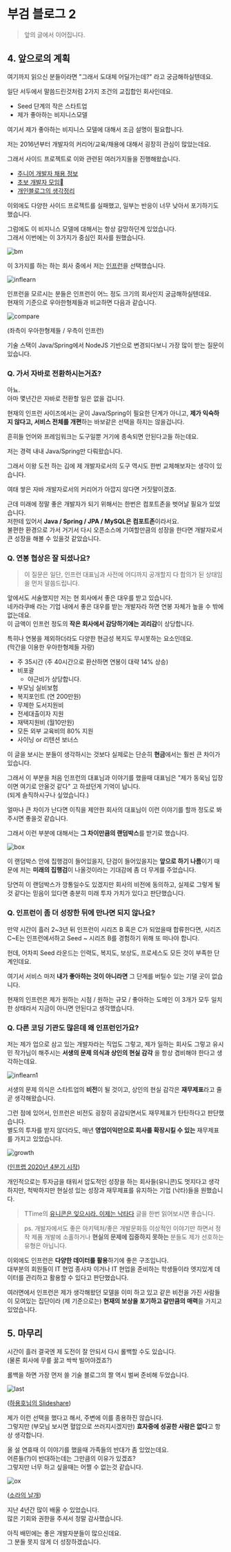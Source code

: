 # 부검 블로그 2

> 앞의 글에서 이어집니다.

## 4. 앞으로의 계획

여기까지 읽으신 분들이라면 "그래서 도대체 어딜가는데?" 라고 궁금해하실텐데요.  
  
일단 서두에서 말씀드린것처럼 2가지 조건의 교집합인 회사인데요.

* Seed 단계의 작은 스타트업
* 제가 좋아하는 비지니스모델

여기서 제가 좋아하는 비지니스 모델에 대해서 조금 설명이 필요합니다.  
  
저는 2016년부터 개발자의 커리어/교육/채용에 대해서 굉장히 관심이 많았는데요.
  
그래서 사이드 프로젝트로 이와 관련된 여러가지들을 진행해왔습니다.

* [주니어 개발자 채용 정보](https://github.com/jojoldu/junior-recruit-scheduler)
* [초보 개발자 모임](https://www.facebook.com/devbeginner)
* [개인블로그의 생각정리](https://jojoldu.tistory.com/category/%EC%83%9D%EA%B0%81%EC%A0%95%EB%A6%AC)

이외에도 다양한 사이드 프로젝트를 실패했고, 일부는 반응이 너무 낮아서 포기하기도 했습니다.  
  
그럼에도 이 비지니스 모델에 대해서는 항상 갈망하던게 있었습니다.  
그래서 이번에는 이 3가지가 중심인 회사를 원했습니다.

![bm](./images/bm.png)

이 3가지를 하는 하는 회사 중에서 저는 [인프런](https://www.inflearn.com/)을 선택했습니다.

![inflearn](./images/inflearn.png)

인프런을 모르시는 분들은 인프런이 어느 정도 크기의 회사인지 궁금해하실텐데요.  
현재의 기준으로 우아한형제들과 비교하면 다음과 같습니다.

![compare](./images/compare.png)

(좌측이 우아한형제들 / 우측이 인프런)  
  
기술 스택이 Java/Spring에서 NodeJS 기반으로 변경되다보니 가장 많이 받는 질문이 있습니다.

### Q. 가서 자바로 전환하시는거죠?

아뇨.  
아마 몇년간은 자바로 전환할 일은 없을 겁니다.  
  
현재의 인프런 사이즈에서는 굳이 Java/Spring이 필요한 단계가 아니고, **제가 익숙하지 않다고, 서비스 전체를 개편**하는 바보같은 선택을 하지는 않을겁니다.  
  
흔히들 언어와 프레임워크는 도구일뿐 거기에 종속되면 안된다고들 하는데요.  
  
저는 경력 내내 Java/Spring만 다뤄왔습니다.  
  
그래서 이왕 도전 하는 김에 제 개발자로서의 도구 역시도 한번 교체해보자는 생각이 있습니다.

여태 쌓은 자바 개발자로서의 커리어가 아깝지 않다면 거짓말이겠죠.  
  
근데 미래에 정말 좋은 개발자가 되기 위해서는 한번은 컴포트존을 벗어날 필요가 있었습니다.  
저한테 있어서 **Java / Spring / JPA / MySQL은 컴포트존**이라서요.  
불편한 환경으로 가서 거기서 다시 오픈소스에 기여할만큼의 성장을 한다면 개발자로서 큰 성장을 해볼 수 있을것 같았습니다.

### Q. 연봉 협상은 잘 되셨나요?

> 이 질문은 일단, 인프런 대표님과 사전에 어디까지 공개할지 다 합의가 된 상태임을 먼저 말씀드립니다.

앞에서도 서술했지만 저는 현 회사에서 좋은 대우를 받고 있습니다.  
네카라쿠배 라는 기업 내에서 좋은 대우를 받는 개발자라 하면 연봉 자체가 높을 수 밖에 없는데요.  
이 금액이 인프런 정도의 **작은 회사에서 감당하기에는 괴리감**이 상당합니다.  
  
특히나 연봉을 제외하더라도 다양한 현금성 복지도 무시못하는 요소인데요.  
(막간을 이용한 우아한형제들 자랑)

* 주 35시간 (주 40시간으로 환산하면 연봉이 대략 14% 상승)
* 비포괄
  * 야근비가 상당합니다.
* 부모님 실비보험
* 복지포인트 (연 200만원)
* 무제한 도서지원비
* 전세대출이자 지원
* 재택지원비 (월10만원)
* 모든 외부 교육비의 80% 지원
* 사이닝 or 리텐션 보너스

이 글을 보시는 분들이 생각하시는 것보다 실제로는 단순히 **현금**에서는 훨씬 큰 차이가 있습니다.  
  
그래서 이 부분을 처음 인프런의 대표님과 이야기를 했을때 대표님은 "제가 동욱님 입장이면 여기로 안올것 같다" 고 하셨던게 기억이 납니다.  
(되게 솔직하시구나 싶었습니다.)  
  
얼마나 큰 차이가 난다면 이직을 제안한 회사의 대표님이 이런 이야기를 할까 정도로 봐주시면 좋을것 같습니다.  
  
그래서 이런 부분에 대해서는 **그 차이만큼의  랜덤박스**를 받기로 했습니다.  

![box](./images/box.png)

이 랜덤박스 안에 집행검이 들어있을지, 단검이 들어있을지는 **앞으로 하기 나름**이기 때문에 저는 **미래의 집행검**이 나올것이라는 기대감에 좀 더 무게를 주었습니다.  
  
당연히 이 랜덤박스가 깡통일수도 있겠지만 회사의 비전에 동의하고, 실제로 그렇게 될 것 같다는 믿음이 있다면 충분히 미래 투자 가치가 있다고 판단했습니다.

### Q. 인프런이 좀 더 성장한 뒤에 만나면 되지 않나요?

만약 시간이 흘러 2~3년 뒤 인프런이 시리즈 B 혹은 C가 되었을때 합류한다면, 시리즈 C~E는 인프런에서하고 Seed ~ 시리즈 B를 경험하기 위해 또 떠나야 합니다.  
  
헌데, 어차피 Seed 라운드는 인력도, 복지도, 보상도, 프로세스도 모든 것이 부족한 단계인데요.  
  
여기서 서비스 마저 **내가 좋아하는 것이 아니라면** 그 단계를 버틸수 있는 기댈 곳이 없습니다.  
  
현재의 인프런은 제가 원하는 시점 / 원하는 규모 / 좋아하는 도메인 이 3개가 모두 일치한 상태라서 지금이 아니면 안된다고 생각했습니다.

### Q. 다른 코딩 기관도 많은데 왜 인프런인가요?

저는 제가 업으로 삼고 있는 개발자라는 직업도 그렇고, 제가 일하는 회사도 그렇고 유시민 작가님이 해주시는 **서생의 문제 의식과 상인의 현실 감각** 을 항상 겸비해야 한다고 생각하는데요.

![inflearn1](./images/inflearn1.png)

서생의 문제 의식은 스타트업의 **비전**이 될 것이고, 상인의 현실 감각은 **재무제표**라고 줄곧 생각해왔습니다.  
  
그런 점에 있어서, 인프런은 비전도 굉장히 공감되면서도 재무제표가 탄탄하다고 판단했습니다.  
별도의 투자를 받지 않더라도, 매년 **영업이익만으로 회사를 확장시킬 수 있는** 재무제표를 가지고 있었습니다.  

![growth](./images/growth.png)

([인프랩 2020년 4분기 시작](https://www.hyungjoo.me/%ec%9d%b8%ed%94%84%eb%9e%a9-2020%eb%85%84-4%eb%b6%84%ea%b8%b0-%ec%8b%9c%ec%9e%91/))
  
개인적으로는 투자금을 태워서 압도적인 성장을 하는 회사들(유니콘)도 멋지다고 생각하지만, 척박하지만 현실성 있는 성장과 재무제표를 유지하는 기업 (낙타)들을 원했습니다.  

> TTime의 [유니콘은 잊으시라. 이제는 낙타다](http://www.ttimes.co.kr/view.html?no=2020051218417788614&daum) 글을 한번 읽어보시면 좋습니다.

> ps. 개발자에서도 좋은 아키텍처/좋은 개발문화등 이상적인 이야기만 하면서 정작 제품 개발에 소홀하거나 **현실의 문제에 집중하지 못하는** 분들도 제가 선호하는 유형은 아닙니다.

이외에도 인프런은 **다양한 데이터를 활용**하기에 좋은 구조입니다.  
대부분의 회원들이 IT 현업 종사자 이거나 IT 현업을 준비하는 학생들이라 엣지있게 데이터를 관리하고 활용할 수 있다고 판단했습니다.  
  
여러면에서 인프런은 제가 생각해왔던 모델을 이미 하고 있고 같은 비전을 가진 사람들이 모여있는 집단이라 (제 기준으로는) **현재의 보상을 포기하고 갈만큼의 매력**을 가지고 있었습니다.

## 5. 마무리

시간이 흘러 결국엔 제 도전이 잘 안되서 다시 롤백할 수도 있습니다.  
(물론 회사에 무릎 꿇고 싹싹 빌어야겠죠?)  
  
롤백을 하면 가장 먼저 쓸 기술 블로그의 짤 역시 벌써 준비해 두었습니다.

![last](./images/last.png)

([하용호님의 Slideshare](https://www.slideshare.net/yongho))  
  
제가 이런 선택을 했다고 해서, 주변에 이를 종용하진 않습니다.  
그렇지만 (부모님 보시면 혈압으로 쓰러지시겠지만) **효자중에 성공한 사람은 없다**고 항상 생각합니다.  
  
올 설 연휴때 이 이야기를 했을때 가족들의 반대가 좀 있었는데요.  
어른들(?)이 반대하는데는 그만큼의 이유가 있겠죠?  
그렇지만 너무 하고 싶을때는 어쩔 수 없는것 같습니다.

![ox](./images/ox.jpg)

([소라의 날개](http://www.yes24.com/Product/Goods/1415779))

지난 4년간 많이 배울 수 있었습니다.  
많은 기회와 권한을 주셔서 정말 감사했습니다.  
  
아직 배민에는 좋은 개발자분들이 많으신데요.  
그 분들 못지 않게 더 성장하겠습니다.
